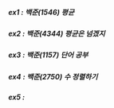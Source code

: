 ##### ex1 : 백준(1546) 평균
##### ex2 : 백준(4344) 평균은 넘겠지
##### ex3 : 백준(1157) 단어 공부
##### ex4 : 백준(2750) 수 정렬하기
##### ex5 : 
